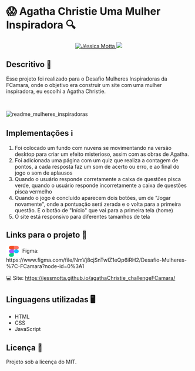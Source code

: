 # 😱 **Agatha Christie Uma Mulher Inspiradora** 	🔍	


<p align="center">	
  <a href="https://www.linkedin.com/in/jessicamotta17/">
    <img alt="Jéssica Motta" src="https://img.shields.io/badge/-LinkedIn-%230077B5?style=for-the-badge&logo=linkedin&logoColor=white" />
  </a>

  <a href = "mailto:jessicamotta.dev@gmail.com">
   <img src="https://img.shields.io/badge/-Gmail-%23333?style=for-the-badge&logo=gmail&logoColor=white" target="_blank">
 </a>
 </p>



## Descritivo :bookmark_tabs:

Esse projeto foi realizado para o Desafio Mulheres Inspiradoras da FCamara, onde o objetivo era construir um site com uma mulher inspiradora, eu escolhi a Agatha Christie.

<div style="display: inline_block"><br>
  
  
  
![readme_mulheres_inspiradoras](https://user-images.githubusercontent.com/30941796/160292781-9cd6131c-13fb-4fd9-a038-5acadad1dbc1.png)


## Implementações :information_source:
1. Foi colocado um fundo com nuvens se movimentando na versão desktop para criar um efeito misterioso, assim com as obras de Agatha.
2. Foi adicionada uma página com um quiz que realiza a contagem de pontos, a cada resposta faz um som de acerto ou erro, e ao final do jogo o som de aplausos 
3. Quando o usuário responde corretamente a caixa de questões pisca verde, quando o usuário responde incorretamente a caixa de questões pisca vermelho 
4. Quando o jogo é concluído aparecem dois botões, um de "Jogar novamente", onde a pontuação será zerada e o volta para a primeira questão. E o botão de "Início" que vai para a primeira tela (home)
5. O site está responsivo para diferentes tamanhos de tela

 
## Links para o projeto 🔗
 
 <img align="center" alt="Jess-Figma" height="30" width="40" src="https://raw.githubusercontent.com/devicons/devicon/master/icons/figma/figma-original.svg">
 Figma: https://www.figma.com/file/NmVj8cjSnTwIZ1eQp6iRH2/Desafio-Mulheres-%7C-FCamara?node-id=0%3A1
 
 💻 Site: https://jessmotta.github.io/agathaChristie_challengeFCamara/
  
## Linguagens utilizadas :desktop_computer:	
  
- HTML
- CSS
- JavaScript
                                  
                                  
## Licença :scroll:	
Projeto sob a licença do MIT.
